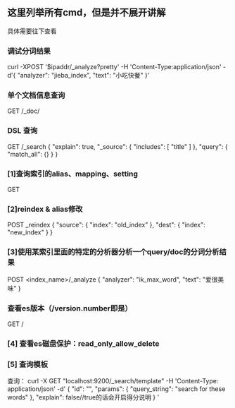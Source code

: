 ## 这里列举所有cmd，但是并不展开讲解
具体需要往下查看


### 调试分词结果
curl -XPOST '$ipaddr/_analyze?pretty' -H 'Content-Type:application/json' -d'{ "analyzer": "jieba_index", "text": "小吃快餐" }'

### 单个文档信息查询
GET <index>/_doc/<id>

### DSL 查询
GET <index>/_search
{
  "explain": true,
  "_source": {
    "includes": [
      "title"
    ]
  },
  "query": {
    "match_all": {}
  }
}

### [1]查询索引的alias、mapping、setting
GET <index name>

### [2]reindex & alias修改
POST _reindex
{
  "source": {
    "index": "old_index"
  },
  "dest": {
    "index": "new_index"
  }
}

### [3]使用某索引里面的特定的分析器分析一个query/doc的分词分析结果
POST <index_name>/_analyze
{
  "analyzer": "ik_max_word", 
  "text": "爱很美味"
}

### 查看es版本（/version.number即是）
GET /

### [4] 查看es磁盘保护：read_only_allow_delete

### [5] 查询模板
查询：
curl -X GET "localhost:9200/_search/template" -H 'Content-Type: application/json' -d'
{
    "id": "<templateName>",
    "params": {
        "query_string": "search for these words"
    },
    "explain": false//true的话会开启得分说明
}
'